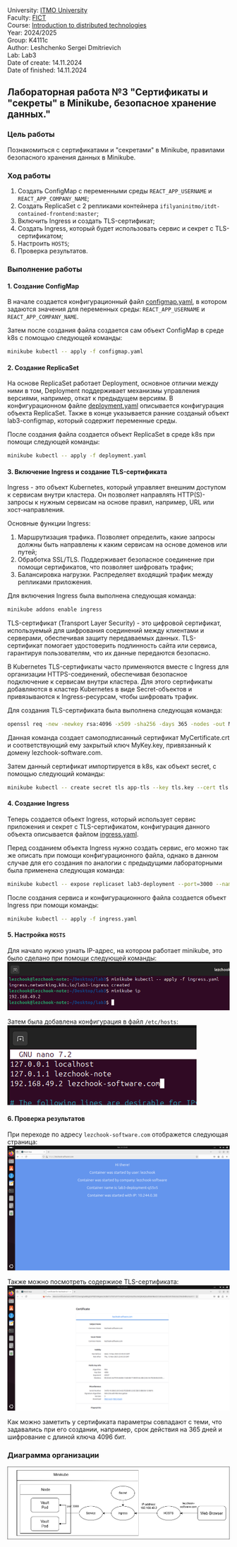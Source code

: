 University: [ITMO University](https://itmo.ru/ru/) \
Faculty: [FICT](https://fict.itmo.ru) \
Course: [Introduction to distributed technologies](https://github.com/itmo-ict-faculty/introduction-to-distributed-technologies) \
Year: 2024/2025 \
Group: K4111c \
Author: Leshchenko Sergei Dmitrievich \
Lab: Lab3 \
Date of create: 14.11.2024 \
Date of finished: 14.11.2024

## Лабораторная работа №3 "Сертификаты и "секреты" в Minikube, безопасное хранение данных."

### Цель работы
Познакомиться с сертификатами и "секретами" в Minikube, правилами безопасного хранения данных в Minikube. 

### Ход работы
1) Создать ConfigMap с переменными среды `REACT_APP_USERNAME` и `REACT_APP_COMPANY_NAME`;
2) Создать ReplicaSet с 2 репликами контейнера `ifilyaninitmo/itdt-contained-frontend:master`;
3) Включить Ingress и создать TLS-сертификат;
4) Создать Ingress, который будет использовать сервис и секрет с TLS-сертификатом;
5) Настроить `HOSTS`;
6) Проверка результатов.

### Выполнение работы
#### 1. Создание ConfigMap
В начале создается конфигурационный файл [configmap.yaml](./configmap.yaml), в котором задаются значения для переменных среды: `REACT_APP_USERNAME` и `REACT_APP_COMPANY_NAME`.

 Затем после создания файла создается сам объект ConfigMap в среде k8s с помощью следующей команды:
```bash
minikube kubectl -- apply -f configmap.yaml
```

#### 2. Создание ReplicaSet
На основе ReplicaSet работает Deployment, основное отличии между ними в том, Deployment поддерживает механизмы управления версиями, например, откат к предыдущем версиям. В конфигурационном файле [deployment.yaml](./deployment.yaml) описывается конфигурация объекта ReplicaSet. Также в конце указывается ранние созданый объект lab3-configmap, который содержит переменные среды.

После создания файла создается объект ReplicaSet в среде k8s при помощи следующей команды:
```bash
minikube kubectl -- apply -f deployment.yaml
```

#### 3. Включение Ingress и создание TLS-сертификата
Ingress - это объект Kubernetes, который управляет внешним доступом к сервисам внутри кластера. Он позволяет направлять HTTP(S)-запросы к нужным сервисам на основе правил, например, URL или хост-направления. 

Основные функции Ingress:
1) Маршрутизация трафика. Позволяет определить, какие запросы должны быть направлены к каким сервисам на основе доменов или путей;
2) Обработка SSL/TLS. Поддерживает безопасное соединение при помощи сертификатов, что позволяет шифровать трафик;
3) Балансировка нагрузки. Распределяет входящий трафик между репликами приложения.

Для включения Ingress была выполнена следующая команда:
```bash
minikube addons enable ingress
```
TLS-сертификат (Transport Layer Security) - это цифровой сертификат, используемый для шифрования соединений между клиентами и серверами, обеспечивая защиту передаваемых данных. TLS-сертификат помогает удостоверить подлинность сайта или сервиса, гарантируя пользователям, что их данные передаются безопасно.

В Kubernetes TLS-сертификаты часто применяются вместе с Ingress для организации HTTPS-соединений, обеспечивая безопасное подключение к сервисам внутри кластера. Для этого сертификаты добавляются в кластер Kubernetes в виде Secret-объектов и привязываются к Ingress-ресурсам, чтобы шифровать трафик.

Для создания TLS-сертификата была выполнена следующая команда:
```bash
openssl req -new -newkey rsa:4096 -x509 -sha256 -days 365 -nodes -out MyCertificate.crt -keyout MyKey.key -subj "/CN=lezchook-software.com"
```
Данная команда создает самоподписанный сертификат MyCertificate.crt и соответствующий ему закрытый ключ MyKey.key, привязанный к домену lezchook-software.com.

Затем данный сертификат импортируется в k8s, как объект secret, с помощью следующий команды:
```bash
minikube kubectl -- create secret tls app-tls --key tls.key --cert tls.crt
```

#### 4. Создание Ingress
Теперь создается объект Ingress, который использует сервис приложения и секрет с TLS-сертификатом, конфигурация данного объекта описывается файлом [ingress.yaml](./ingress.yaml).

Перед созданием объекта Ingress нужно создать сервис, его можно так же описать при помощи конфигурационного файла, однако в данном случае для его создания по аналогии с предыдущими лабораторными была применена следующая команда:
```bash
minikube kubectl -- expose replicaset lab3-deployment --port=3000 --name=lab3-service --type=ClusterIP
```


После создания сервиса и конфигурационного файла создается объект Ingress при помощи команды:
```bash
minikube kubectl -- apply -f ingress.yaml
```

#### 5. Настройка `HOSTS`
Для начало нужно узнать IP-адрес, на котором работает minikube, это было сделано при помощи следующей команды:
![image](./images/ip.png)


Затем была добавлена конфигурация в файл `/etc/hosts`:
![image](./images/hosts.png)

#### 6. Проверка результатов
При переходе по адресу `lezchook-software.com` отображется следующая страница:
![image](./images/browser.png)

Также можно посмотреть содержиое TLS-сертификата:
![image](./images/certificate.png)

Как можно заметить у сертификата параметры совпадают с теми, что задавались при его создании, например, срок действия на 365 дней и шифрование с длиной ключа 4096 бит.

### Диаграмма организации
![image](./images/lab3.png)